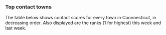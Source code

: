 

### Top contact towns 

The table below shows contact scores for every town in Coonnecticut, in decreasing order.  Also displayed are the ranks (1 for highest) this week and last week. 


